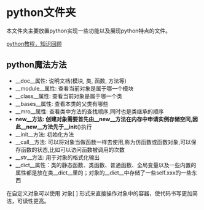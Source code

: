 # python文件夹

本文件夹主要放置python实现一些功能以及展现python特点的文件。

[python教程，知识回顾](http://c.biancheng.net/python/)

## python魔法方法

- __doc__属性: 说明文档(模块, 类, 函数, 方法等)
- __module__属性: 查看当前对象是属于哪一个模块
- __class__属性: 查看当前对象是属于哪一个类
- __bases__属性: 查看本类的父类有哪些
- __mro__属性: 查看类中方法的查找顺序,同时也是类继承的顺序
- __new__方法:  创建对象需要首先由__new__方法在内存中申请实例存储空间,因此__new__方法先于__init__()执行
- __init__方法: 初始化方法
- __call__方法: 可以将对象当做函数一样去使用,称为仿函数或函数对象,可以保存函数的状态,比如可以访问函数被调用的次数
- __str__方法: 用于对象的格式化输出
- __dict__属性：类的静态函数、类函数、普通函数、全局变量以及一些内置的属性都是放在类__dict__里的；对象的__dict__中存储了一些self.xxx的一些东西

在自定义对象可以使用 对象[ ] 形式来直接操作对象中的容器，使代码书写更加简洁，可读性更高。
